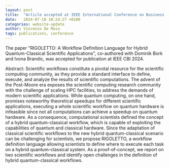 ```yaml
---
layout: post
title:  "Article accepted at IEEE International Conference on Business Informatics"
date:   2024-07-10 10:24:27 +0100
categories: website-update
author: Vincenzo De Maio
tags: publications, conference
---
```

The paper "RIGOLETTO: A Workflow Definition Language for Hybrid Quantum-Classical Scientific Applications", co-authored with Dominik Bork and Ivona Brandic, was accepted for publication at IEEE CBI 2024.

Abstract: Scientific workflows constitute a pivotal resource for the scientific computing community, as they provide a standard interface to define, execute, and analyze the results of scientific computations. The advent of the Post-Moore era exposes the scientific computing research community with the challenge of scaling HPC facilities, to address the demands of modern scientific applications. While quantum computing, on one hand, promises noteworthy theoretical speedups for different scientific applications, executing a whole scientific workflow on quantum hardware is infeasible since not all computations can achieve a speedup on quantum hardware. As a consequence, computational scientists defined the concept of a hybrid quantum-classical workflow, which is capable of exploiting the capabilities of quantum and classical hardware. Since the adaptation of classical scientific workflows to the new hybrid quantum-classical scenario can be challenging for scientists, we propose RIGOLETTO, a workflow definition language allowing scientists to define where to execute each task on a hybrid quantum-classical system. As a proof-of-concept, we report on two scientific workflows and identify open challenges in the definition of hybrid quantum-classical workflows. 


